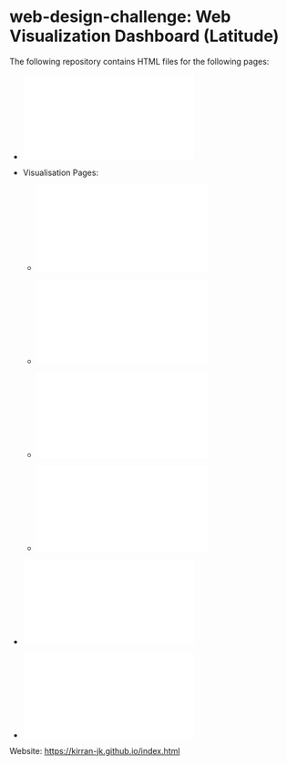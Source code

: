 # web-design-challenge: Web Visualization Dashboard (Latitude)

The following repository contains HTML files for the following pages:

 * ![Landing Page](index.html)

 * Visualisation Pages:

    * ![Latitude vs Max Temperature](visualisations/max_temp.html)

    * ![Latitude vs Humidity](visualisations/humidity.html)

    * ![Latitude vs Cloudiness](visualisations/cloudiness.html)

    * ![Latitude vs Wind Speed](visualisations/wind_speed.html)

 * ![Comparison Page](visualisations/comparisons.html)

 * ![Data Page](visualisations/data.html)

Website: https://kirran-jk.github.io/index.html